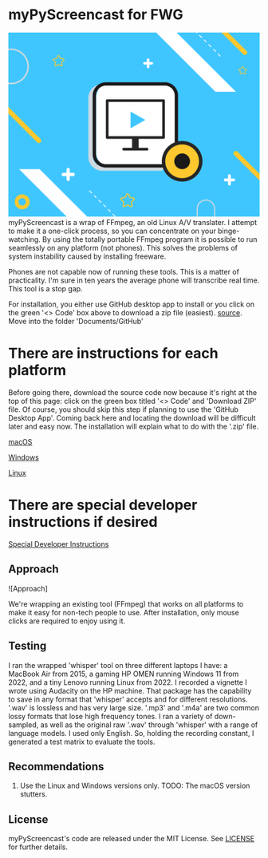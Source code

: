 # myPyScreencast for FWG
![icon](screencast.png)
myPyScreencast is a wrap of FFmpeg, an old Linux A/V translater.   I attempt to make it a one-click process, so you can concentrate on your binge-watching.  By using the totally portable FFmpeg program it is possible to run seamlessly on any platform (not phones). This solves the problems of system instability caused by installing freeware.

Phones are not capable now of running these tools.   This is a matter of practicality.   I'm sure in ten years the average phone will transcribe real time.  This tool is a stop gap.

For installation, you either use GitHub desktop app to install or you click on the green '<> Code' box above to download a zip file (easiest).  [source](https://github.com/davegutz/myPyScreencast).   Move into the folder 'Documents/GitHub'

# There are instructions for each platform
Before going there, download the source code now because it's right at the top of this page:  click on the green box titled '<> Code' and 'Download ZIP' file.   Of course, you should skip this step if planning to use the 'GitHub Desktop App'.  Coming back here and locating the download will be difficult later and easy now.   The installation will explain what to do with the '.zip' file.

[macOS](doc/FAQ_macos.md)

[Windows](doc/FAQ_windows.md)

[Linux](doc/FAQ_linux.md)

# There are special developer instructions if desired
[Special Developer Instructions](doc/DEVELOPER.md)

## Approach

![Approach]

We're wrapping an existing tool (FFmpeg) that works on all platforms to make it easy for non-tech people to use.  After installation, only mouse clicks are required to enjoy using it.

## Testing
I ran the wrapped 'whisper' tool on three different laptops I have:  a MacBook Air from 2015, a gaming HP OMEN running Windows 11 from 2022, and a tiny Lenovo running Linux from 2022.   I recorded a vignette I wrote using Audacity on the HP machine.  That package has the capability to save in any format that 'whisper' accepts and for different resolutions.  '.wav' is lossless and has very large size.   '.mp3' and '.m4a' are two common lossy formats that lose high frequency tones.  I ran a variety of down-sampled, as well as the original raw '.wav' through 'whisper' with a range of language models.   I used only English.   So, holding the recording constant, I generated a test matrix to evaluate the tools.

## Recommendations
1. Use the Linux and Windows versions only.  TODO: The macOS version stutters. 

## License
myPyScreencast's code are released under the MIT License.
See [LICENSE](https://github.com/openai/whisper/blob/main/LICENSE) for further details.
